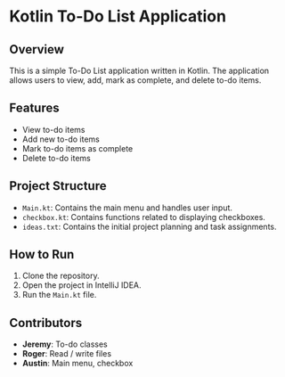 # Kotlin To-Do List Application

## Overview
This is a simple To-Do List application written in Kotlin. The application allows users to view, add, mark as complete, and delete to-do items.

## Features
- View to-do items
- Add new to-do items
- Mark to-do items as complete
- Delete to-do items

## Project Structure
- `Main.kt`: Contains the main menu and handles user input.
- `checkbox.kt`: Contains functions related to displaying checkboxes.
- `ideas.txt`: Contains the initial project planning and task assignments.

## How to Run
1. Clone the repository.
2. Open the project in IntelliJ IDEA.
3. Run the `Main.kt` file.

## Contributors
- **Jeremy**: To-do classes
- **Roger**: Read / write files
- **Austin**: Main menu, checkbox